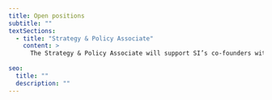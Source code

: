 ```yaml
---
title: Open positions
subtitle: ""
textSections:
  - title: "Strategy & Policy Associate"
    content: >
      The Strategy & Policy Associate will support SI’s co-founders with a broad range of activities. As SI’s first employee, this role is expected to grow into a leadership role as the organization expands. It is the first role out of four that we expect to hire for in 2022. As such, it will play a key role in defining the organization’s culture and strategy. [Details](/jobs/spa)
    
seo:
  title: ""
  description: ""
---
```


